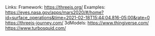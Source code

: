 Links:
Framework:
https://threejs.org/
Examples:
https://eyes.nasa.gov/apps/mars2020/#/home?id=surface_operations&time=2021-02-18T15:44:04.816-05:00&rate=0
https://threejs-journey.com/
3dModels:
https://www.thingiverse.com/
https://www.turbosquid.com/
